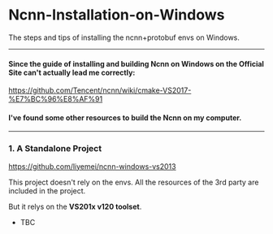 # Ncnn-Installation-on-Windows
The steps and tips of installing the ncnn+protobuf envs on Windows.


----
#### Since the guide of installing and building Ncnn on Windows on the Official Site **can't** actually lead me correctly:

  https://github.com/Tencent/ncnn/wiki/cmake-VS2017-%E7%BC%96%E8%AF%91

#### I've found some other resources to build the Ncnn on my computer.
----
### 1. A Standalone Project

  https://github.com/liyemei/ncnn-windows-vs2013
  
This project doesn't rely on the envs. All the resources of the 3rd party are included in the project.

But it relys on the **VS201x v120 toolset**.



* TBC
